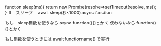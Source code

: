 function sleep(ms){ return new Promise(resolve=>setTimeout(resolve, ms)); }
⇈　スリープ　
await sleep(秒×1000)
async function

もし　sleep関数を使うなら
async function(){}とかく
使わないなら
function(){}とかく

もし関数を使うときには
await functionname()
で実行
